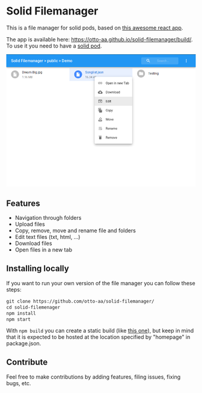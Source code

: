 # Solid Filemanager

This is a file manager for solid pods, based on [this awesome react app](https://github.com/joni2back/react-filemanager/).

The app is available here: https://otto-aa.github.io/solid-filemanager/build/. To use it you need to have a [solid pod](https://solid.inrupt.com/get-a-solid-pod).

![alt text](./images/Screenshot.png "Demo Screenshot")

## Features

- Navigation through folders
- Upload files
- Copy, remove, move and rename file and folders
- Edit text files (txt, html, ...)
- Download files
- Open files in a new tab

## Installing locally

If you want to run your own version of the file manager you can follow these steps:

```shell
git clone https://github.com/otto-aa/solid-filemanager/
cd solid-filemenager
npm install
npm start
```

With `npm build` you can create a static build (like [this one](https://otto-aa.github.io/solid-filemanager/build/)), but keep in mind that it is expected to be hosted at the location specified by "homepage" in package.json.

## Contribute

Feel free to make contributions by adding features, filing issues, fixing bugs, etc.
